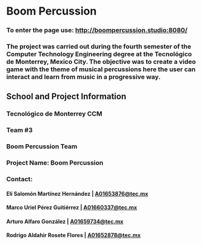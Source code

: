 # Boom Percussion
### To enter the page use: http://boompercussion.studio:8080/

### The project was carried out during the fourth semester of the Computer Technology Engineering degree at the Tecnológico de Monterrey, Mexico City. The objective was to create a video game with the theme of musical percussions here the user can interact and learn from music in a progressive way.


## School and Project Information
### Tecnológico de Monterrey CCM
### Team #3
### Boom Percussion Team
### Project Name: Boom Percussion
### Contact:
  #### Elí Salomón Martínez Hernández | A01653876@tec.mx
  #### Marco Uriel Pérez Guitiérrez | A01660337@tec.mx
  #### Arturo Alfaro González | A01659734@tec.mx
  #### Rodrigo Aldahir Rosete Flores | A01652878@tec.mx
